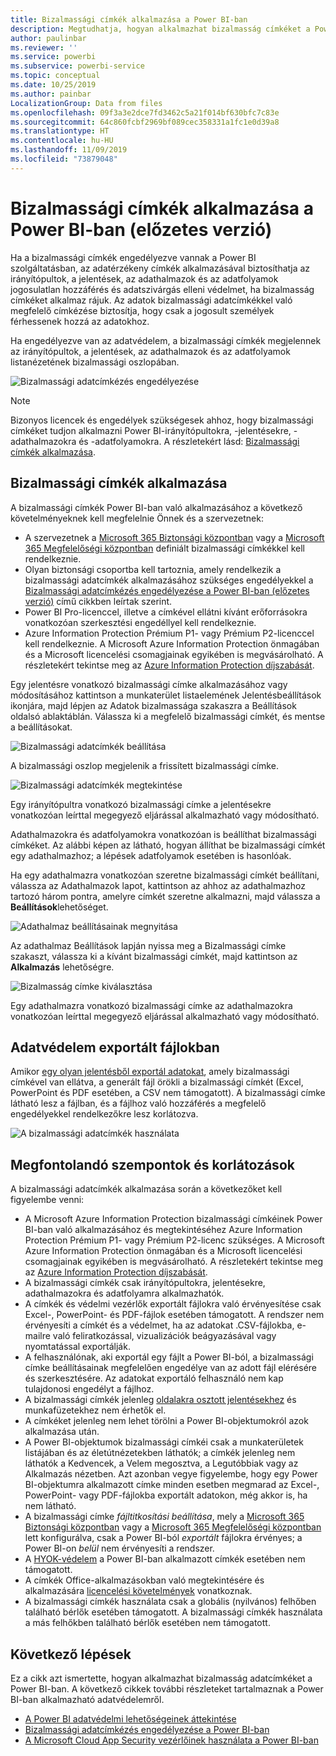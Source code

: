 ```yaml
---
title: Bizalmassági címkék alkalmazása a Power BI-ban
description: Megtudhatja, hogyan alkalmazhat bizalmasság címkéket a Power BI-ban
author: paulinbar
ms.reviewer: ''
ms.service: powerbi
ms.subservice: powerbi-service
ms.topic: conceptual
ms.date: 10/25/2019
ms.author: painbar
LocalizationGroup: Data from files
ms.openlocfilehash: 09f3a3e2dce7fd3462c5a21f014bf630bfc7c83e
ms.sourcegitcommit: 64c860fcbf2969bf089cec358331a1fc1e0d39a8
ms.translationtype: HT
ms.contentlocale: hu-HU
ms.lasthandoff: 11/09/2019
ms.locfileid: "73879048"
---
```

# <a name="apply-data-sensitivity-labels-in-power-bi-preview"></a>Bizalmassági címkék alkalmazása a Power BI-ban (előzetes verzió)

Ha a bizalmassági címkék engedélyezve vannak a Power BI szolgáltatásban, az adatérzékeny címkék alkalmazásával biztosíthatja az irányítópultok, a jelentések, az adathalmazok és az adatfolyamok jogosulatlan hozzáférés és adatszivárgás elleni védelmet, ha bizalmasság címkéket alkalmaz rájuk. Az adatok bizalmassági adatcímkékkel való megfelelő címkézése biztosítja, hogy csak a jogosult személyek férhessenek hozzá az adatokhoz.

Ha engedélyezve van az adatvédelem, a bizalmassági címkék megjelennek az irányítópultok, a jelentések, az adathalmazok és az adatfolyamok listanézetének bizalmassági oszlopában.

![Bizalmassági adatcímkézés engedélyezése](media/service-security-apply-data-sensitivity-labels/apply-data-sensitivity-labels-01.png)

> [!NOTE]
> Bizonyos licencek és engedélyek szükségesek ahhoz, hogy bizalmassági címkéket tudjon alkalmazni Power BI-irányítópultokra, -jelentésekre, -adathalmazokra és -adatfolyamokra. A részletekért lásd: [Bizalmassági címkék alkalmazása](#applying-sensitivity-labels).

## <a name="applying-sensitivity-labels"></a>Bizalmassági címkék alkalmazása

A bizalmassági címkék Power BI-ban való alkalmazásához a következő követelményeknek kell megfelelnie Önnek és a szervezetnek:

* A szervezetnek a [Microsoft 365 Biztonsági központban](https://security.microsoft.com/) vagy a [Microsoft 365 Megfelelőségi központban](https://compliance.microsoft.com/) definiált bizalmassági címkékkel kell rendelkeznie.
* Olyan biztonsági csoportba kell tartoznia, amely rendelkezik a bizalmassági adatcímkék alkalmazásához szükséges engedélyekkel a [Bizalmassági adatcímkézés engedélyezése a Power BI-ban (előzetes verzió)](../admin/service-security-enable-data-sensitivity-labels.md#enable-data-sensitivity-labels) című cikkben leírtak szerint.
* Power BI Pro-licenccel, illetve a címkével ellátni kívánt erőforrásokra vonatkozóan szerkesztési engedéllyel kell rendelkeznie. 
* Azure Information Protection Prémium P1- vagy Prémium P2-licenccel kell rendelkeznie. A Microsoft Azure Information Protection önmagában és a Microsoft licencelési csomagjainak egyikében is megvásárolható. A részletekért tekintse meg az [Azure Information Protection díjszabását](https://azure.microsoft.com/pricing/details/information-protection/).

Egy jelentésre vonatkozó bizalmassági címke alkalmazásához vagy módosításához kattintson a munkaterület listaelemének Jelentésbeállítások ikonjára, majd lépjen az Adatok bizalmassága szakaszra a Beállítások oldalsó ablaktáblán. Válassza ki a megfelelő bizalmassági címkét, és mentse a beállításokat.

![Bizalmassági adatcímkék beállítása](media/service-security-apply-data-sensitivity-labels/apply-data-sensitivity-labels-02.png)

A bizalmassági oszlop megjelenik a frissített bizalmassági címke. 

![Bizalmassági adatcímkék megtekintése](media/service-security-apply-data-sensitivity-labels/apply-data-sensitivity-labels-03.png)

Egy irányítópultra vonatkozó bizalmassági címke a jelentésekre vonatkozóan leírttal megegyező eljárással alkalmazható vagy módosítható. 

Adathalmazokra és adatfolyamokra vonatkozóan is beállíthat bizalmassági címkéket. Az alábbi képen az látható, hogyan állíthat be bizalmassági címkét egy adathalmazhoz; a lépések adatfolyamok esetében is hasonlóak.

Ha egy adathalmazra vonatkozóan szeretne bizalmassági címkét beállítani, válassza az Adathalmazok lapot, kattintson az ahhoz az adathalmazhoz tartozó három pontra, amelyre címkét szeretne alkalmazni, majd válassza a **Beállítások**lehetőséget.

![Adathalmaz beállításainak megnyitása](media/service-security-apply-data-sensitivity-labels/apply-data-sensitivity-labels-05.png)

Az adathalmaz Beállítások lapján nyissa meg a Bizalmassági címke szakaszt, válassza ki a kívánt bizalmassági címkét, majd kattintson az **Alkalmazás** lehetőségre.

![Bizalmasság címke kiválasztása](media/service-security-apply-data-sensitivity-labels/apply-data-sensitivity-labels-06.png)

Egy adathalmazra vonatkozó bizalmassági címke az adathalmazokra vonatkozóan leírttal megegyező eljárással alkalmazható vagy módosítható.

## <a name="data-protection-in-exported-files"></a>Adatvédelem exportált fájlokban

Amikor [egy olyan jelentésből exportál adatokat](https://docs.microsoft.com/power-bi/consumer/end-user-export), amely bizalmassági címkével van ellátva, a generált fájl örökli a bizalmassági címkét (Excel, PowerPoint és PDF esetében, a CSV nem támogatott). A bizalmassági címke látható lesz a fájlban, és a fájlhoz való hozzáférés a megfelelő engedélyekkel rendelkezőkre lesz korlátozva.

![A bizalmassági adatcímkék használata](media/service-security-apply-data-sensitivity-labels/apply-data-sensitivity-labels-04b.png)

## <a name="considerations-and-limitations"></a>Megfontolandó szempontok és korlátozások

A bizalmassági adatcímkék alkalmazása során a következőket kell figyelembe venni:

* A Microsoft Azure Information Protection bizalmassági címkéinek Power BI-ban való alkalmazásához és megtekintéséhez Azure Information Protection Prémium P1- vagy Prémium P2-licenc szükséges. A Microsoft Azure Information Protection önmagában és a Microsoft licencelési csomagjainak egyikében is megvásárolható. A részletekért tekintse meg az [Azure Information Protection díjszabását](https://azure.microsoft.com/pricing/details/information-protection/).
* A bizalmassági címkék csak irányítópultokra, jelentésekre, adathalmazokra és adatfolyamra alkalmazhatók.
* A címkék és védelmi vezérlők exportált fájlokra való érvényesítése csak Excel-, PowerPoint- és PDF-fájlok esetében támogatott. A rendszer nem érvényesíti a címkét és a védelmet, ha az adatokat .CSV-fájlokba, e-mailre való feliratkozással, vizualizációk beágyazásával vagy nyomtatással exportálják.
* A felhasználónak, aki exportál egy fájlt a Power BI-ból, a bizalmassági címke beállításainak megfelelően engedélye van az adott fájl elérésére és szerkesztésére. Az adatokat exportáló felhasználó nem kap tulajdonosi engedélyt a fájlhoz. 
* A bizalmassági címkék jelenleg [oldalakra osztott jelentésekhez]( https://docs.microsoft.com/power-bi/paginated-reports-report-builder-power-bi) és munkafüzetekhez nem érhetők el. 
* A címkéket jelenleg nem lehet törölni a Power BI-objektumokról azok alkalmazása után.
* A Power BI-objektumok bizalmassági címkéi csak a munkaterületek listájában és az életútnézetekben láthatók; a címkék jelenleg nem láthatók a Kedvencek, a Velem megosztva, a Legutóbbiak vagy az Alkalmazás nézetben. Azt azonban vegye figyelembe, hogy egy Power BI-objektumra alkalmazott címke minden esetben megmarad az Excel-, PowerPoint- vagy PDF-fájlokba exportált adatokon, még akkor is, ha nem látható.
* A bizalmassági címke *fájltitkosítási beállítása*, mely a [Microsoft 365 Biztonsági központban](https://security.microsoft.com/) vagy a [Microsoft 365 Megfelelőségi központban](https://compliance.microsoft.com/) lett konfigurálva, csak a Power BI-ból *exportált* fájlokra érvényes; a Power BI-on *belül* nem érvényesíti a rendszer.
* A [HYOK-védelem](https://docs.microsoft.com/azure/information-protection/configure-adrms-restrictions) a Power BI-ban alkalmazott címkék esetében nem támogatott.
* A címkék Office-alkalmazásokban való megtekintésére és alkalmazására [licencelési követelmények](https://docs.microsoft.com/microsoft-365/compliance/sensitivity-labels-office-apps#subscription-and-licensing-requirements-for-sensitivity-labels) vonatkoznak.
* A bizalmassági címkék használata csak a globális (nyilvános) felhőben található bérlők esetében támogatott. A bizalmassági címkék használata a más felhőkben található bérlők esetében nem támogatott.

## <a name="next-steps"></a>Következő lépések

Ez a cikk azt ismertette, hogyan alkalmazhat bizalmasság adatcímkéket a Power BI-ban. A következő cikkek további részleteket tartalmaznak a Power BI-ban alkalmazható adatvédelemről. 

* [A Power BI adatvédelmi lehetőségeinek áttekintése](../admin/service-security-data-protection-overview.md)
* [Bizalmassági adatcímkézés engedélyezése a Power BI-ban](../admin/service-security-enable-data-sensitivity-labels.md)
* [A Microsoft Cloud App Security vezérlőinek használata a Power BI-ban](../admin/service-security-using-microsoft-cloud-app-security-controls.md)